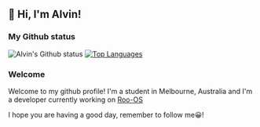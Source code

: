 ## 👋 Hi, I'm Alvin!
### My Github status
![Alvin's Github status](https://github-readme-stats.vercel.app/api?username=CHENG-Alvin)
[![Top Languages](https://github-readme-stats.vercel.app/api/top-langs/?username=CHENG-Alvin&layout=compact)](https://github.com/anuraghazra/github-readme-stats)

### Welcome
Welcome to my github profile! I'm a student in Melbourne, Australia and I'm a developer currently working on [Roo-OS](https://github.com/CHENG-Alvin/Roo-os)

I hope you are having a good day, remember to follow me😀! 

